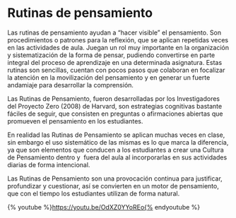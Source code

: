# Rutinas de pensamiento

Las rutinas de pensamiento ayudan a “hacer visible” el pensamiento. Son procedimientos o patrones para la reflexión, que se aplican repetidas veces en las actividades de aula. Juegan un rol muy importante en la organización y sistematización de la forma de pensar, pudiendo convertirse en parte integral del proceso de aprendizaje en una determinada asignatura. Estas rutinas son sencillas, cuentan con pocos pasos que colaboran en focalizar la atención en la movilización del pensamiento y en generar un fuerte andamiaje para desarrollar la comprensión.

Las Rutinas de Pensamiento, fueron desarrolladas por los Investigadores del Proyecto Zero (2008) de Harvard, son estrategias cognitivas bastante fáciles de seguir, que consisten en preguntas o afirmaciones abiertas que promueven el pensamiento en los estudiantes.

En realidad las Rutinas de Pensamiento se aplican muchas veces en clase, sin embargo el uso sistemático de las mismas es lo que marca la diferencia, ya que son elementos que conducen a los estudiantes a crear una Cultura de Pensamiento dentro y  fuera del aula al incorporarlas en sus actividades diarias de forma intencional.

Las Rutinas de Pensamiento son una provocación continua para justificar, profundizar y cuestionar, así se convierten en un motor de pensamiento, que con el tiempo los estudiantes utilizan de forma natural.

{% youtube %}https://youtu.be/OdXZ0YYoREo{% endyoutube %}
